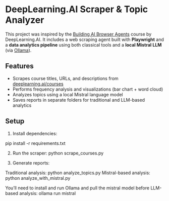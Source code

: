 # DeepLearning.AI Scraper & Topic Analyzer

This project was inspired by the [Building AI Browser Agents](https://learn.deeplearning.ai/courses/building-ai-browser-agents/) course by DeepLearning.AI. It includes a web scraping agent built with **Playwright** and a **data analytics pipeline** using both classical tools and a **local Mistral LLM** (via [Ollama](https://ollama.com)).

## Features

- Scrapes course titles, URLs, and descriptions from [deeplearning.ai/courses](https://www.deeplearning.ai/courses/)
- Performs frequency analysis and visualizations (bar chart + word cloud)
- Analyzes topics using a local Mistral language model
- Saves reports in separate folders for traditional and LLM-based analytics

## Setup

1. Install dependencies:
   
pip install -r requirements.txt

2. Run the scraper: python scrape_courses.py

3. Generate reports:

Traditional analysis: python analyze_topics.py
Mistral-based analysis: python analyze_with_mistral.py


You’ll need to install and run Ollama and pull the mistral model before LLM-based analysis:
ollama run mistral